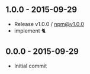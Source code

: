 

## 1.0.0 - 2015-09-29
- Release v1.0.0 / npm@v1.0.0
- implement :cat2:

## 0.0.0 - 2015-09-29
- Initial commit